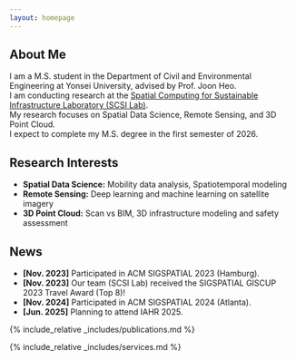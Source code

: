 ```yaml
---
layout: homepage
---
```


## About Me

I am a M.S. student in the Department of Civil and Environmental Engineering at Yonsei University, advised by Prof. Joon Heo.  
I am conducting research at the [Spatial Computing for Sustainable Infrastructure Laboratory (SCSI Lab)](https://scsi.yonsei.ac.kr/).  
My research focuses on Spatial Data Science, Remote Sensing, and 3D Point Cloud.  
I expect to complete my M.S. degree in the first semester of 2026.


## Research Interests

- **Spatial Data Science:** Mobility data analysis, Spatiotemporal modeling  
- **Remote Sensing:** Deep learning and machine learning on satellite imagery  
- **3D Point Cloud:** Scan vs BIM, 3D infrastructure modeling and safety assessment  

## News

- **[Nov. 2023]** Participated in ACM SIGSPATIAL 2023 (Hamburg).  
- **[Nov. 2023]** Our team (SCSI Lab) received the SIGSPATIAL GISCUP 2023 Travel Award (Top 8)!  
- **[Nov. 2024]** Participated in ACM SIGSPATIAL 2024 (Atlanta).  
- **[Jun. 2025]** Planning to attend IAHR 2025.  

{% include_relative _includes/publications.md %}

{% include_relative _includes/services.md %}
